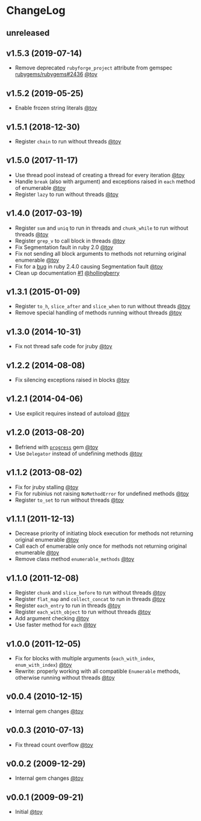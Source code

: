 # ChangeLog

## unreleased

## v1.5.3 (2019-07-14)

* Remove deprecated `rubyforge_project` attribute from gemspec [rubygems/rubygems#2436](https://github.com/rubygems/rubygems/pull/2436) [@toy](https://github.com/toy)

## v1.5.2 (2019-05-25)

* Enable frozen string literals [@toy](https://github.com/toy)

## v1.5.1 (2018-12-30)

* Register `chain` to run without threads [@toy](https://github.com/toy)

## v1.5.0 (2017-11-17)

* Use thread pool instead of creating a thread for every iteration [@toy](https://github.com/toy)
* Handle `break` (also with argument) and exceptions raised in `each` method of enumerable [@toy](https://github.com/toy)
* Register `lazy` to run without threads [@toy](https://github.com/toy)

## v1.4.0 (2017-03-19)

* Register `sum` and `uniq` to run in threads and `chunk_while` to run without threads [@toy](https://github.com/toy)
* Register `grep_v` to call block in threads [@toy](https://github.com/toy)
* Fix Segmentation fault in ruby 2.0 [@toy](https://github.com/toy)
* Fix not sending all block arguments to methods not returning original enumerable [@toy](https://github.com/toy)
* Fix for a [bug](https://bugs.ruby-lang.org/issues/13313) in ruby 2.4.0 causing Segmentation fault [@toy](https://github.com/toy)
* Clean up documentation [#1](https://github.com/toy/in_threads/pull/1) [@hollingberry](https://github.com/hollingberry)

## v1.3.1 (2015-01-09)

* Register `to_h`, `slice_after` and `slice_when` to run without threads [@toy](https://github.com/toy)
* Remove special handling of methods running without threads [@toy](https://github.com/toy)

## v1.3.0 (2014-10-31)

* Fix not thread safe code for jruby [@toy](https://github.com/toy)

## v1.2.2 (2014-08-08)

* Fix silencing exceptions raised in blocks [@toy](https://github.com/toy)

## v1.2.1 (2014-04-06)

* Use explicit requires instead of autoload [@toy](https://github.com/toy)

## v1.2.0 (2013-08-20)

* Befriend with [`progress`](https://rubygems.org/gems/progress) gem [@toy](https://github.com/toy)
* Use `Delegator` instead of undefining methods [@toy](https://github.com/toy)

## v1.1.2 (2013-08-02)

* Fix for jruby stalling [@toy](https://github.com/toy)
* Fix for rubinius not raising `NoMethodError` for undefined methods [@toy](https://github.com/toy)
* Register `to_set` to run without threads [@toy](https://github.com/toy)

## v1.1.1 (2011-12-13)

* Decrease priority of initiating block execution for methods not returning original enumerable [@toy](https://github.com/toy)
* Call each of enumerable only once for methods not returning original enumerable [@toy](https://github.com/toy)
* Remove class method `enumerable_methods` [@toy](https://github.com/toy)

## v1.1.0 (2011-12-08)

* Register `chunk` and `slice_before` to run without threads [@toy](https://github.com/toy)
* Register `flat_map` and `collect_concat` to run in threads [@toy](https://github.com/toy)
* Register `each_entry` to run in threads [@toy](https://github.com/toy)
* Register `each_with_object` to run without threads [@toy](https://github.com/toy)
* Add argument checking [@toy](https://github.com/toy)
* Use faster method for `each` [@toy](https://github.com/toy)

## v1.0.0 (2011-12-05)

* Fix for blocks with multiple arguments (`each_with_index`, `enum_with_index`) [@toy](https://github.com/toy)
* Rewrite: properly working with all compatible `Enumerable` methods, otherwise running without threads [@toy](https://github.com/toy)

## v0.0.4 (2010-12-15)

* Internal gem changes [@toy](https://github.com/toy)

## v0.0.3 (2010-07-13)

* Fix thread count overflow [@toy](https://github.com/toy)

## v0.0.2 (2009-12-29)

* Internal gem changes [@toy](https://github.com/toy)

## v0.0.1 (2009-09-21)

* Initial [@toy](https://github.com/toy)
